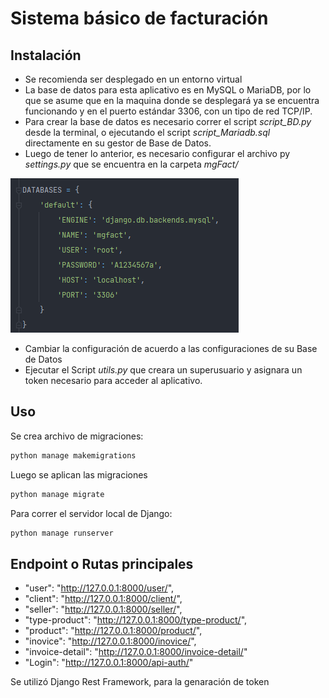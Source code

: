 # Sistema básico de facturación 

## Instalación

- Se recomienda ser desplegado en un entorno virtual
- La base de datos para esta aplicativo es en MySQL o MariaDB, por lo que se asume que en la maquina donde se desplegará ya se encuentra funcionando y en el puerto estándar 3306, con un tipo de red TCP/IP.
- Para crear la base de datos es necesario correr el script *script_BD.py* desde la terminal, o ejecutando el script *script_Mariadb.sql* directamente en su gestor de Base de Datos.
- Luego de tener lo anterior, es necesario configurar el archivo py *settings.py* que se encuentra en la carpeta *mgFact/*

![img.png](img.png)

- Cambiar la configuración de acuerdo a las configuraciones de su Base de Datos
- Ejecutar el Script *utils.py* que creara un superusuario y asignara un token necesario para acceder al aplicativo.


## Uso

Se crea archivo de migraciones:
```bash
python manage makemigrations
```
Luego se aplican las migraciones
```bash
python manage migrate
```
Para correr el servidor local de Django:
```bash
python manage runserver
```
## Endpoint o Rutas principales

- "user": "http://127.0.0.1:8000/user/",
- "client": "http://127.0.0.1:8000/client/",
- "seller": "http://127.0.0.1:8000/seller/",
- "type-product": "http://127.0.0.1:8000/type-product/",
- "product": "http://127.0.0.1:8000/product/",
- "inovice": "http://127.0.0.1:8000/inovice/",
- "invoice-detail": "http://127.0.0.1:8000/invoice-detail/"
- "Login": "http://127.0.0.1:8000/api-auth/"

Se utilizó Django Rest Framework, para la genaración de token